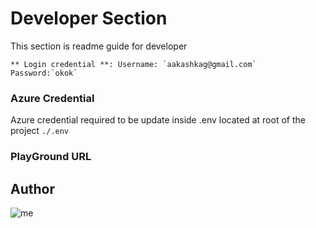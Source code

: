 # Developer Section

This section is readme guide for developer

```
** Login credential **: Username: `aakashkag@gmail.com` Password:`okok`
```

### Azure Credential

Azure credential required to be update inside .env located at root of the project `./.env`

### PlayGround URL

## Author

![me](https://avatars3.githubusercontent.com/u/21162888?s=100&v=4)
